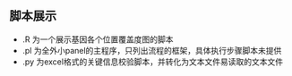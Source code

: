 ## 脚本展示
 *  .R  为一个展示基因各个位置覆盖度图的脚本
 *  .pl 为全外小panel的主程序，只列出流程的框架，具体执行步骤脚本未提供
 *  .py 为excel格式的关键信息校验脚本，并转化为文本文件易读取的文本文件
